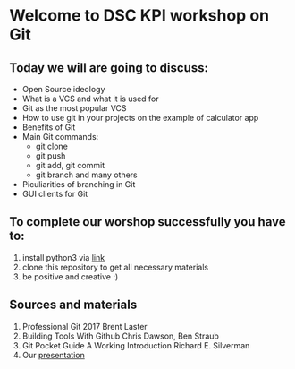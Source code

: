 # Welcome to DSC KPI workshop on Git
## Today we will are going to discuss:
- Open Source ideology
- What is a VCS and what it is used for
- Git as the most popular VCS
- How to use git in your projects on the example of calculator app
- Benefits of Git
- Main Git commands:
  - git clone
  - git push
  - git add, git commit
  - git branch and many others
- Piculiarities of branching in Git
- GUI clients for Git

## To complete our worshop successfully you have to:
1. install python3 via [link](https://www.python.org/downloads/)
2. clone this repository to get all necessary materials
3. be positive and creative :)

## Sources and materials
1. Professional Git 2017 Brent Laster
2. Building Tools With Github Chris Dawson, Ben Straub
3. Git Pocket Guide A Working Introduction Richard E. Silverman
4. Our [presentation](https://drive.google.com/file/d/1Ldtg7QNTr74OvCWxN4D-vwYOl9C6nkV1/view?usp=sharing)

